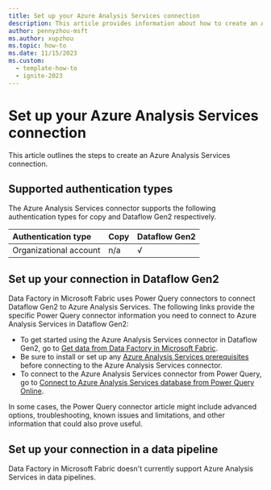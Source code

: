 ```yaml
---
title: Set up your Azure Analysis Services connection
description: This article provides information about how to create an Azure Analysis Services connection in Microsoft Fabric.
author: pennyzhou-msft
ms.author: xupzhou
ms.topic: how-to
ms.date: 11/15/2023
ms.custom:
  - template-how-to
  - ignite-2023
---
```


# Set up your Azure Analysis Services connection

This article outlines the steps to create an Azure Analysis Services connection.

## Supported authentication types

The Azure Analysis Services connector supports the following authentication types for copy and Dataflow Gen2 respectively.  

|Authentication type |Copy |Dataflow Gen2 |
|:---|:---|:---|
|Organizational account| n/a | √ |

## Set up your connection in Dataflow Gen2

Data Factory in Microsoft Fabric uses Power Query connectors to connect Dataflow Gen2 to Azure Analysis Services. The following links provide the specific Power Query connector information you need to connect to Azure Analysis Services in Dataflow Gen2:

- To get started using the Azure Analysis Services connector in Dataflow Gen2, go to [Get data from Data Factory in Microsoft Fabric](/power-query/where-to-get-data#get-data-from-data-factory-in-microsoft-fabric-preview).
- Be sure to install or set up any [Azure Analysis Services prerequisites](/power-query/connectors/azure-analysis-services#prerequisites) before connecting to the Azure Analysis Services connector.
- To connect to the Azure Analysis Services connector from Power Query, go to [Connect to Azure Analysis Services database from Power Query Online](/power-query/connectors/azure-analysis-services#connect-to-azure-analysis-services-database-from-power-query-online).

In some cases, the Power Query connector article might include advanced options, troubleshooting, known issues and limitations, and other information that could also prove useful.

## Set up your connection in a data pipeline

Data Factory in Microsoft Fabric doesn't currently support Azure Analysis Services in data pipelines.
